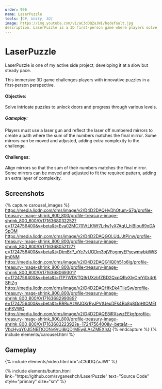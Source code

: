 ```yaml
---
order: 996
name: LaserPuzzle
tools: [C#, Unity, 3D]
image: https://img.youtube.com/vi/aC3dDQZaJWI/hqdefault.jpg
description: LaserPuzzle is a 3D first-person game where players solve puzzles to unlock doors and progress through levels.
---
```


# LaserPuzzle

LaserPuzzle is one of my active side project, developing it at a slow but steady pace.

This immersive 3D game challenges players with innovative puzzles in a first-person perspective.

#### Objective:
Solve intricate puzzles to unlock doors and progress through various levels.

##### Gameplay:
Players must use a laser gun and reflect the laser off numbered mirrors to create a path where the sum of the numbers matches the final mirror. Some mirrors can be moved and adjusted, adding extra complexity to the challenge.

#### Challenges:
Align mirrors so that the sum of their numbers matches the final mirror.
Some mirrors can be moved and adjusted to fit the required pattern, adding an extra layer of complexity.

## Screenshots

{% capture carousel_images %}
https://media.licdn.com/dms/image/v2/D4D2DAQHyDhOtum-S7g/profile-treasury-image-shrink_800_800/profile-treasury-image-shrink_800_800/0/1716368032252?e=1724756400&v=beta&t=Eva02MC70VtLKWf7Lrlw1yX7AqU_hlBIou89oDASpOM
https://media.licdn.com/dms/image/v2/D4D2DAQGOLUdJJtPinw/profile-treasury-image-shrink_800_800/profile-treasury-image-shrink_800_800/0/1716368052127?e=1724756400&v=beta&t=DtmBrP_vYc7vUODm3ojVFogmyEPycwmybkiWiSjm0NM
https://media.licdn.com/dms/image/v2/D4D2DAQG1IQ0h51o6Ig/profile-treasury-image-shrink_800_800/profile-treasury-image-shrink_800_800/0/1716368069301?e=1724756400&v=beta&t=lTP7WDVTQ9rUXzbfZBD2QxpQRvXlyOmYiGr4r6SFtZg
https://media.licdn.com/dms/image/v2/D4D2DAQHfkDk4TlleSw/profile-treasury-image-shrink_800_800/profile-treasury-image-shrink_800_800/0/1716368299089?e=1724756400&v=beta&t=BRRuAzWJOXrRyJPVtUeuDFk4Bb8g8GqHtOMEtmFSVWQ
https://media.licdn.com/dms/image/v2/D4D2DAQE8iRXswzEEkg/profile-treasury-image-shrink_800_800/profile-treasury-image-shrink_800_800/0/1716368322392?e=1724756400&v=beta&t=-VbcHyqY0Jl5NBTtOONv9rUi8jQDrMEwjLAsZMEXlsQ
{% endcapture %}
{% include elements/carousel.html %}

## Gameplay

{% include elements/video.html id="aC3dDQZaJWI" %}

<p class="text-center">
{% include elements/button.html link="https://github.com/svganeshch/LaserPuzzle" text="Source Code" style="primary" size="sm" %}
</p>